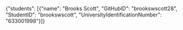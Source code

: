 {"students": [{"name": "Brooks Scott", "GitHubID": "brookswscott28", "StudentID": "brookswscott", "UniversityIdentificationNumber": "633001998"}]}
